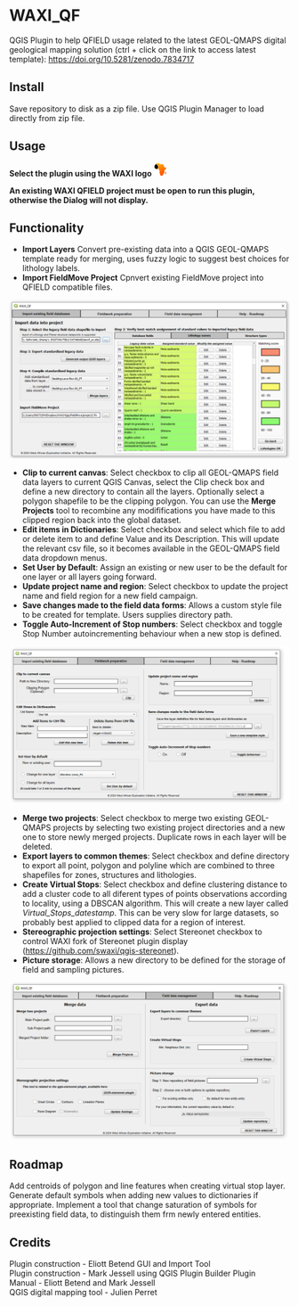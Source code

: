 # WAXI_QF
 QGIS Plugin to help QFIELD usage related to the latest GEOL-QMAPS digital geological mapping solution (ctrl + click on the link to access latest template): https://doi.org/10.5281/zenodo.7834717
 
## Install
Save repository to disk as a zip file. Use QGIS Plugin Manager to load directly from zip file.

## Usage
**Select the plugin using the WAXI logo**   ![waxi_icon](icon.png)   

**An existing WAXI QFIELD project must be open to run this plugin, otherwise the Dialog will not display.**

## Functionality
- **Import Layers** Convert pre-existing data into a QGIS GEOL-QMAPS template ready for merging, uses fuzzy logic to suggest best choices for lithology labels.   
- **Import FieldMove Project** Cpnvert existing FieldMove project into QFIELD compatible files.   

![dialog1](dialog1.png)

- **Clip to current canvas**: Select checkbox to clip all GEOL-QMAPS field data layers to current QGIS Canvas, select the Clip check box and define a new directory to contain all the layers. Optionally select a polygon shapefile to be the clipping polygon. You can use the **Merge Projects** tool to recombine any modififications you have made to this clipped region  back into the global dataset.      
- **Edit items in Dictionaries**: Select checkbox and select which file to add or delete item to and define Value and its Description. This will update the relevant csv file, so it becomes available in the GEOL-QMAPS field data dropdown menus.    
- **Set User by Default**: Assign an existing or new user to be the default for one layer or all layers going forward.
- **Update project name and region**: Select checkbox to update the project name and field region for a new field campaign.
- **Save changes made to the field data forms**: Allows a custom style file to be created for template. Users supplies directory path.   
- **Toggle Auto-Increment of Stop numbers**: Select checkbox and toggle Stop Number autoincrementing behaviour when a new stop is defined.       

![dialog2](dialog2.png)

- **Merge two projects**: Select checkbox to merge two existing GEOL-QMAPS projects by selecting two existing project directories and a new one to store newly merged projects. Duplicate rows in each layer will be deleted.
- **Export layers to common themes**: Select checkbox and define directory to export all point, polygon and polyline which are combined to three  shapefiles for zones, structures and lithologies.  
- **Create Virtual Stops**: Select checkbox and define clustering distance to add a cluster code to all diferent types of points observations according to locality, using a DBSCAN algorithm. This will create a new layer called *Virtual_Stops_datestamp*.  This can be very slow for large datasets, so probably best applied to clipped data for a region of interest.     
- **Stereographic projection settings**: Select Stereonet checkbox to control WAXI fork of Stereonet plugin display (https://github.com/swaxi/qgis-stereonet).
- **Picture storage**: Allows a new directory to be defined for the storage of field and sampling pictures.  
     
![dialog3](dialog3.png)


## Roadmap
Add centroids of polygon and line features when creating virtual stop layer.
Generate default symbols when adding new values to dictionaries if appropriate.
Implement a tool that change saturation of symbols for preexisting field data, to distinguish them frm newly entered entities.
   
## Credits    
Plugin construction - Eliott Betend GUI and Import Tool    
Plugin construction - Mark Jessell using QGIS Plugin Builder Plugin     
Manual - Eliott Betend and Mark Jessell   
QGIS digital mapping tool - Julien Perret 
